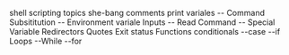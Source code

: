 shell scripting topics
    she-bang
    comments
    print
    variales
        -- Command Subsititution
        -- Environment variale
    Inputs
        -- Read Command
        -- Special Variable
    Redirectors
    Quotes
    Exit status
    Functions
    conditionals
        --case
        --if
    Loops
        --While
        --for